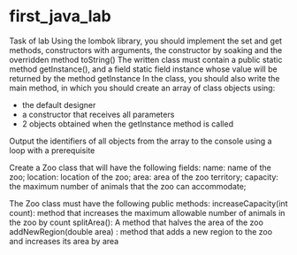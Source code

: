 # first_java_lab

Task of lab
Using the lombok library, you should implement the set and get methods, constructors with arguments, the constructor by soaking and the overridden method toString()
The written class must contain a public static method getInstance(), and a field static field instance whose value will be returned by the method getInstance
In the class, you should also write the main method, in which you should create an array of class objects using:
- the default designer
- a constructor that receives all parameters
- 2 objects obtained when the getInstance method is called

Output the identifiers of all objects from the array to the console using a loop with a prerequisite

Create a Zoo class that will have the following fields:
name: name of the zoo;
location: location of the zoo;
area: area of ​​the zoo territory;
capacity: the maximum number of animals that the zoo can accommodate;

The Zoo class must have the following public methods:
increaseCapacity(int count): method that increases the maximum allowable number of animals in the zoo by count
splitArea(): A method that halves the area of ​​the zoo
addNewRegion(double area) : method that adds a new region to the zoo and increases its area by area
